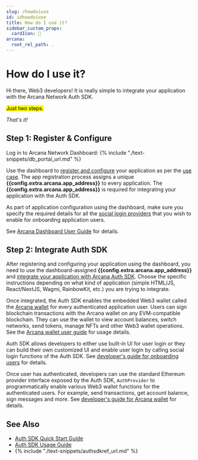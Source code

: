 ```yaml
---
slug: /howdoiuse
id: idhowdoiuse
title: How do I use it?
sidebar_custom_props:
  cardIcon: 📝
arcana:
  root_rel_path: .
---
```


# How do I use it?

Hi there, Web3 developers! It is really simple to integrate your application with the Arcana Network Auth SDK.

<mark>Just two steps.</mark>

*That's it!*

## Step 1: Register & Configure

Log in to Arcana Network Dashboard: {% include "./text-snippets/db_portal_url.md" %}

Use the dashboard to [register and configure]({{page.meta.arcana.root_rel_path}}/howto/config_dapp.md) your application as per the [use case]({{page.meta.arcana.root_rel_path}}/use_cases.md). The app registration process assigns a unique **{{config.extra.arcana.app_address}}** to every application. The **{{config.extra.arcana.app_address}}** is required for integrating your application with the Auth SDK.

As part of application configuration using the dashboard, make sure you specify the required details for all the [social login providers]({{page.meta.arcana.root_rel_path}}/howto/config_social_providers.md) that you wish to enable for onboarding application users.

See [Arcana Dashboard User Guide]({{page.meta.arcana.root_rel_path}}/db/config_dApp_with_db.md) for details.

## Step 2: Integrate Auth SDK

After registering and configuring your application using the dashboard, you need to use the dashboard-assigned **{{config.extra.arcana.app_address}}** and [integrate your application with Arcana Auth SDK]({{page.meta.arcana.root_rel_path}}/howto/integrate_auth/index.md). Choose the specific instructions depending on what kind of application (simple HTML/JS, React/NextJS, Wagmi, RainbowKit, etc.) you are trying to integrate.

Once integrated, the Auth SDK enables the embedded Web3 wallet called the [Arcana wallet]({{page.meta.arcana.root_rel_path}}/concepts/anwallet/index.md) for every authenticated application user.  Users can sign blockchain transactions with the Arcana wallet on any EVM-compatible blockchain. They can use the wallet to view account balances, switch networks, send tokens, manage NFTs and other Web3 wallet operations. See the [Arcana wallet user guide]({{page.meta.arcana.root_rel_path}}/user_guides/wallet_ui/index.md) for usage details.

Auth SDK allows developers to either use built-in UI for user login or they can build their own customized UI and enable user login by calling social login functions of the Auth SDK. See [developer's guide for onboarding users]({{page.meta.arcana.root_rel_path}}/howto/onboard_users/index.md) for details.

Once user has authenticated, developers can use the standard Ethereum provider interface exposed by the Auth SDK, `AuthProvider` to programmatically enable various Web3 wallet functions for the authenticated users. For example, send transactions, get account balance, sign messages and more. See [developer's guide for Arcana wallet]({{page.meta.arcana.root_rel_path}}/howto/arcana_wallet/index.md) for details.

## See Also

* [Auth SDK Quick Start Guide]({{page.meta.arcana.root_rel_path}}/walletsdk/wallet_qs.md)
* [Auth SDK Usage Guide]({{page.meta.arcana.root_rel_path}}/walletsdk/wallet_usage.md)
* {% include "./text-snippets/authsdkref_url.md" %}
